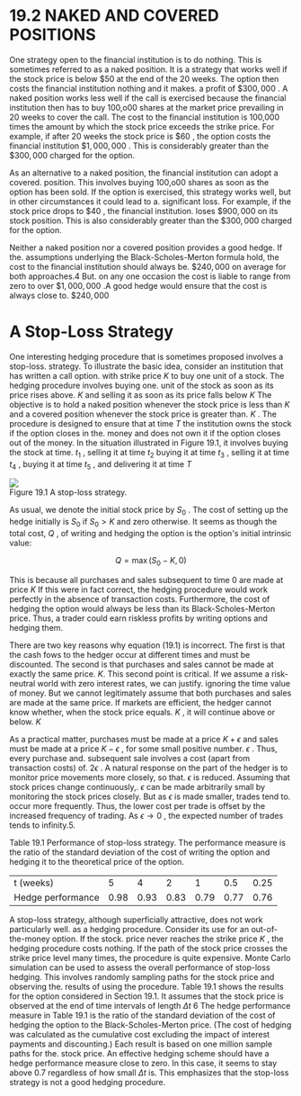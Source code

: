 # 19.2 NAKED AND COVERED POSITIONS  

One strategy open to the financial institution is to do nothing. This is sometimes referred to as a naked position. It is a strategy that works well if the stock price is below $\$50$ at the end of the 20 weeks. The option then costs the financial institution nothing and it makes. a profit of $\$300,000$ . A naked position works less well if the call is exercised because the financial institution then has to buy 100,o00 shares at the market price prevailing in 20 weeks to cover the call. The cost to the financial institution is 100,000 times the amount by which the stock price exceeds the strike price. For example, if after 20 weeks the stock price is $\$60$ , the option costs the financial institution $\$1,000,000$ . This is considerably greater than the $\$300,000$ charged for the option.  

As an alternative to a naked position, the financial institution can adopt a covered. position. This involves buying 100,o00 shares as soon as the option has been sold. If the option is exercised, this strategy works well, but in other circumstances it could lead to a. significant loss. For example, if the stock price drops to $\$40$ , the financial institution. loses $\$900,000$ on its stock position. This is also considerably greater than the $\$300,000$ charged for the option.  

Neither a naked position nor a covered position provides a good hedge. If the. assumptions underlying the Black-Scholes-Merton formula hold, the cost to the financial institution should always be. $\$240,000$ on average for both approaches.4 But. on any one occasion the cost is liable to range from zero to over $\$1,000,000$ .A good hedge would ensure that the cost is always close to. $\$240,000$  

# A Stop-Loss Strategy  

One interesting hedging procedure that is sometimes proposed involves a stop-loss. strategy. To illustrate the basic idea, consider an institution that has written a call option. with strike price $K$ to buy one unit of a stock. The hedging procedure involves buying one. unit of the stock as soon as its price rises above. $K$ and selling it as soon as its price falls below $K$ The objective is to hold a naked position whenever the stock price is less than $K$ and a covered position whenever the stock price is greater than. $K$ . The procedure is designed to ensure that at time $T$ the institution owns the stock if the option closes in the. money and does not own it if the option closes out of the money. In the situation illustrated in Figure 19.1, it involves buying the stock at time. $t_{1}$ , selling it at time $t_{2}$ buying it at time $t_{3}$ , selling it at time $t_{4}$ , buying it at time $t_{5}$ , and delivering it at time $T$  

![](images/ce5097ce640884a2466a5e562fe700236bee74d9b01fbdf26c661ed735d63fd0.jpg)  
Figure 19.1 A stop-loss strategy.  

As usual, we denote the initial stock price by $S_{0}$ . The cost of setting up the hedge initially is $S_{0}$ if $S_{0}>K$ and zero otherwise. It seems as though the total cost, $Q$ , of writing and hedging the option is the option's initial intrinsic value:  

$$
Q=\operatorname*{max}(S_{0}-K,0)
$$  

This is because all purchases and sales subsequent to time 0 are made at price $K$ If this were in fact correct, the hedging procedure would work perfectly in the absence of transaction costs. Furthermore, the cost of hedging the option would always be less than its Black-Scholes-Merton price. Thus, a trader could earn riskless profits by writing options and hedging them.  

There are two key reasons why equation (19.1) is incorrect. The first is that the cash fows to the hedger occur at different times and must be discounted. The second is that purchases and sales cannot be made at exactly the same price. $K.$ This second point is critical. If we assume a risk-neutral world with zero interest rates, we can justify. ignoring the time value of money. But we cannot legitimately assume that both purchases and sales are made at the same price. If markets are efficient, the hedger cannot know whether, when the stock price equals. $K$ , it will continue above or below. $K$  

As a practical matter, purchases must be made at a price $K+\epsilon$ and sales must be made at a price $K-\epsilon$ , for some small positive number. $\epsilon$ . Thus, every purchase and. subsequent sale involves a cost (apart from transaction costs) of. $2\epsilon$ . A natural response on the part of the hedger is to monitor price movements more closely, so that. $\epsilon$ is reduced. Assuming that stock prices change continuously,. $\epsilon$ can be made arbitrarily small by monitoring the stock prices closely. But as $\epsilon$ is made smaller, trades tend to. occur more frequently. Thus, the lower cost per trade is offset by the increased frequency of trading. As $\epsilon\to0$ , the expected number of trades tends to infinity.5.  

Table 19.1 Performance of stop-loss strategy. The performance measure is the ratio of the standard deviation of the cost of writing the option and hedging it to the theoretical price of the option.   


<html><body><table><tr><td>t (weeks)</td><td>5</td><td>4</td><td>2</td><td>1</td><td>0.5</td><td>0.25</td></tr><tr><td>Hedge performance</td><td>0.98</td><td>0.93</td><td>0.83</td><td>0.79</td><td>0.77</td><td>0.76</td></tr></table></body></html>  

A stop-loss strategy, although superficially attractive, does not work particularly well. as a hedging procedure. Consider its use for an out-of-the-money option. If the stock. price never reaches the strike price $K$ , the hedging procedure costs nothing. If the path of the stock price crosses the strike price level many times, the procedure is quite expensive. Monte Carlo simulation can be used to assess the overall performance of stop-loss hedging. This involves randomly sampling paths for the stock price and observing the. results of using the procedure. Table 19.1 shows the results for the option considered in Section 19.1. It assumes that the stock price is observed at the end of time intervals of length $\Delta t$ 6 The hedge performance measure in Table 19.1 is the ratio of the standard deviation of the cost of hedging the option to the Black-Scholes-Merton price. (The cost of hedging was calculated as the cumulative cost excluding the impact of interest payments and discounting.) Each result is based on one million sample paths for the. stock price. An effective hedging scheme should have a hedge performance measure close to zero. In this case, it seems to stay above 0.7 regardless of how small $\Delta t$ is. This emphasizes that the stop-loss strategy is not a good hedging procedure.  
